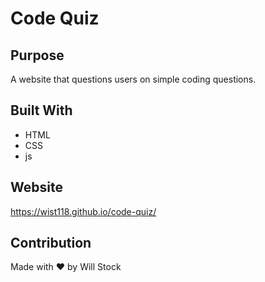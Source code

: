 # Code Quiz

## Purpose
A website that questions users on simple coding questions. 

## Built With
* HTML
* CSS
* js

## Website
https://wist118.github.io/code-quiz/

## Contribution
Made with ❤️ by Will Stock
